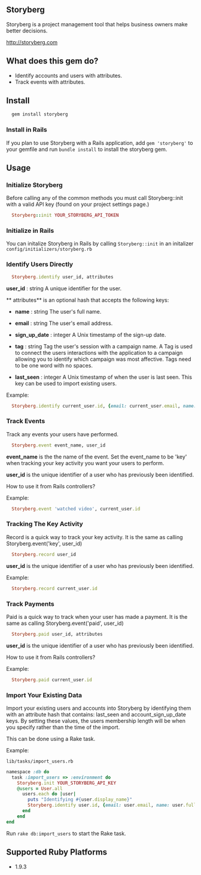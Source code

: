 ## Storyberg

Storyberg is a project management tool that helps business owners make better decisions.

http://storyberg.com

## What does this gem do?

- Identify accounts and users with attributes.
- Track events with attributes.

## Install

```ruby
  gem install storyberg
```
### Install in Rails
If you plan to use Storyberg with a Rails application, add `gem 'storyberg'` to your gemfile and run `bundle install` to install the storyberg gem.

## Usage

### Initialize Storyberg

  Before calling any of the common methods you must call Storyberg::init with a valid API key (found on your project settings page.)

```ruby
  Storyberg::init YOUR_STORYBERG_API_TOKEN
```
### Initialize in Rails
You can initalize Storyberg in Rails by calling `Storyberg::init` in an initalizer `config/initializers/storyberg.rb`

### Identify Users Directly

```ruby
  Storyberg.identify user_id, attributes
```

**user_id** : string
    A unique identifier for the user.

** attributes** is an optional hash that accepts the following keys:

* **name** : string
    The user's full name.

* **email** : string
    The user's email address.
    
* **sign_up_date** : integer
    A Unix timestamp of the sign-up date.
  
* **tag** : string
    Tag the user's session with a campaign name. A Tag is used to connect the users interactions with the application to a campaign allowing you to identify which campaign was most affective. Tags need to be one word with no spaces.
* **last_seen** : integer
    A Unix timestamp of when the user is last seen. This key can be used to import existing users.
    
Example:
  
```ruby
  Storyberg.identify current_user.id, {email: current_user.email, name: current_user.full_name, sign_up_date: current_user.created_at.to_i}
```
  
### Track Events

  Track any events your users have performed.

```ruby
  Storyberg.event event_name, user_id
```
**event_name** is the the name of the event. Set the event_name to be 'key' when tracking your key activity you want your users to perform.
  
**user_id** is the unique identifier of a user who has previously been identified.
  
How to use it from Rails controllers?

Example:
```ruby
  Storyberg.event 'watched video', current_user.id
```
### Tracking The Key Activity 

  Record is a quick way to track your key activity. It is the same as calling Storyberg.event('key', user_id)

```ruby
  Storyberg.record user_id
```
**user_id** is the unique identifier of a user who has previously been identified.

Example:
```ruby
  Storyberg.record current_user.id
```


### Track Payments 

  Paid is a quick way to track when your user has made a payment. It is the same as calling Storyberg.event('paid', user_id)

```ruby
  Storyberg.paid user_id, attributes
```
  
**user_id** is the unique identifier of a user who has previously been identified.
  
How to use it from Rails controllers?

Example:
```ruby
  Storyberg.paid current_user.id
```
  
### Import Your Existing Data
  
Import your existing users and accounts into Storyberg by identifying them with an attribute hash that contains: last_seen and account_sign_up_date keys. By setting these values, the users membership length will be when you specify rather than the time of the import. 

This can be done using a Rake task.
  
Example:

`lib/tasks/import_users.rb`
  
```ruby
namespace :db do
  task :import_users => :environment do
    Storyberg.init YOUR_STORYBERG_API_KEY
    @users = User.all
      users.each do |user|
        puts "Identifying #{user.display_name}"
        Storyberg.identify user.id, {email: user.email, name: user.full_name, sign_up_date: user.created_at.to_i, last_seen: user.created_at.to_i}
      end
    end
end
```

Run `rake db:import_users` to start the Rake task.
  
## Supported Ruby Platforms
  
- 1.9.3
